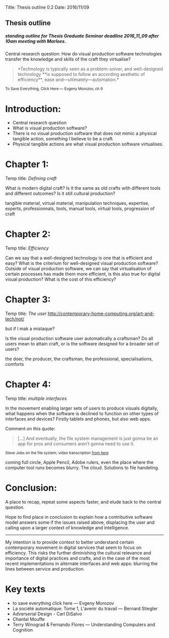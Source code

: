 Title: Thesis outline 0.2
Date: 2016/11/09

## Thesis outline
##### standing outline for Thesis Graduate Seminar deadline 2016_11_09 after 10am meeting with Marloes.

Central research question: How do visual production software technologies transfer the knowledge and skills of the craft they virtualise?

<blockquote>
*Technology is typically seen as a problem-solver, and well-designed technology **is supposed to follow an according aesthetic of efficiency**, ease and—ultimately—automation.*
</blockquote>
<small>To Save Everything, Click Here — Evgeny Morozov, ch 9</small>

# Introduction:
* Central research question
* What is visual production software?
* There is no visual production software that does not mimic a physical tangible action, something I believe to be a craft.
* Physical tangible actions are what visual production software virtualises.

# Chapter 1:
Temp title: *Defining craft*

What is modern digital craft? Is it the same as old crafts with different tools and different outcomes? Is it still cultural production?

tangible material, virtual material, manipulation techniques, expertise, experts, professionnals, tools, manual tools, virtual tools, progression of craft

# Chapter 2:
Temp title: *Efficiency*

Can we say that a well-designed technology is one that is efficient and easy? What is the criterium for well-designed visual production software? Outside of visual production software, we can say that virtualisation of certain processes has made them more efficient, is this also true for digital visual production? What is the cost of this efficiency?

# Chapter 3:
Temp title: *The user* http://contemporary-home-computing.org/art-and-tech/not/

but if I mak a mistaque?

Is the visual production software user automatically a craftsman? Do all users mean to attain craft, or is the software designed for a broader set of users?

the doer, the producer, the craftsman, the professional, specialisations, comforts

# Chapter 4:
Temp title: *multiple interfaces*

In the movement enabling larger sets of users to produce visuals digitally, what happens when the software is declined to function on other types of interfaces and devices? Firstly tablets and phones, but also web apps.

Comment on this quote:

<!--
> in every user interface study we’ve ever done […], [we found] it’s pretty easy to learn how to use these things ‘til you hit the file system and then the learning curve goes vertical. So you ask yourself, why is the file system the face of the OS? Wouldn’t it be better if there was a better way to find stuff?

> Now, e-mail, there’s always been a better way to find stuff. You don’t keep your e-mail on your file system, right? The app manages it. And that was the breakthrough, as an example, in iTunes. You don’t keep your music in the file system, that would be crazy. You keep it in this app that knows about music and knows how to find things in lots of different ways. Same with photos: we’ve got an app that knows all about photos. And these apps manage their own file storage. […]
-->
>[...] And eventually, the file system management is just gonna be an app for pros and consumers aren’t gonna need to use it.

<small>Steve Jobs on the file system; video transcription [from here](https://oleb.net/blog/2012/06/steve-jobs-on-the-file-system/)</small>

coming full circle, Apple Pencil, Adobe rulers, even the place where the computer tool runs becomes blurry. The cloud. Solutions to file handeling.

# Conclusion:

A place to recap, repeat some aspects faster, and elude back to the central question.

Hope to find place in conclusion to explain how a contributive software model answers some if the issues raised above, displacing the user and calling upon a larger context of knowledge  and intelligence.

---

My intention is to provide context to better understand certain contemporary movement in digital services that seem to focus on efficiency. This risks the further diminishing the cultural relevance and importance of digital practices and crafts, and in the case of the most recent implementations in alternate interfaces and web apps: blurring the lines between service and production.



# Key texts
* to save everything click here — Evgeny Morozov<br>
* La société automatique: Tome 1, L'avenir du travail — Bernard Stiegler
* Adverserial Design - Carl DiSalvo<br>
* Chantal Mouffe<br>
* Terry Winograd & Fernando Flores — Understanding Computers and Cognition<br>
